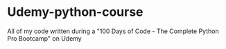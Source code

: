# Udemy-python-course
All of my code written during a "100 Days of Code - The Complete Python Pro Bootcamp" on Udemy
